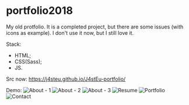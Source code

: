 # portfolio2018
My old protfolio. It is a completed project, but there are some issues (with icons as example). I don't use it now, but I still love it.

Stack:
- HTML; 
- CSS(Sass);
- JS.

Src now: https://j4steu.github.io/J4stEu-portfolio/

Demo:
![About - 1](https://github.com/J4stEu/portfolio2018/blob/master/projectDemo/1.jpg?raw=true)
![About - 2](https://github.com/J4stEu/portfolio2018/blob/master/projectDemo/1.1.jpg?raw=true)
![About - 3](https://github.com/J4stEu/portfolio2018/blob/master/projectDemo/1.2.jpg?raw=true)
![Resume](https://github.com/J4stEu/portfolio2018/blob/master/projectDemo/2.jpg?raw=true)
![Portfolio](https://github.com/J4stEu/portfolio2018/blob/master/projectDemo/3.jpg?raw=true)
![Contact](https://github.com/J4stEu/portfolio2018/blob/master/projectDemo/4.jpg?raw=true)
